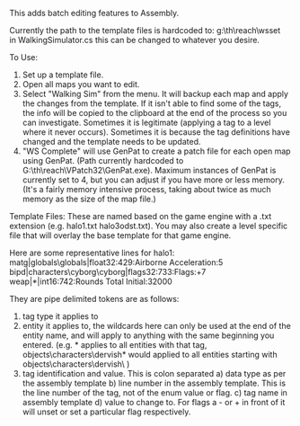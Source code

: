 This adds batch editing features to Assembly.

Currently the path to the template files is hardcoded to:
g:\th\reach\wsset\
in WalkingSimulator.cs
this can be changed to whatever you desire.

To Use:
1) Set up a template file.
2) Open all maps you want to edit.
3) Select "Walking Sim" from the menu. It will backup each map and apply the changes from the template. If it isn't able to find some of the tags, the info will be copied to the clipboard at the end of the process so you can investigate. Sometimes it is legitimate (applying a tag to a level where it never occurs). Sometimes it is because the tag definitions have changed and the template needs to be updated.
4) "WS Complete" will use GenPat to create a patch file for each open map using GenPat. (Path currently hardcoded to G:\th\reach\VPatch32\GenPat.exe). Maximum instances of GenPat is currently set to 4, but you can adjust if you have more or less memory. (It's a fairly memory intensive process, taking about twice as much memory as the size of the map file.)

Template Files:
These are named based on the game engine with a .txt extension (e.g. halo1.txt halo3odst.txt). You may also create a level specific file that will overlay the base template for that game engine.

Here are some representative lines for halo1:
matg|globals\globals|float32:429:Airborne Acceleration:5
bipd|characters\cyborg\cyborg|flags32:733:Flags:+7
weap|*|int16:742:Rounds Total Initial:32000

They are pipe delimited tokens are as follows:
1) tag type it applies to
2) entity it applies to, the wildcards here can only be used at the end of the entity name, and will apply to anything with the same beginning you entered. (e.g. * applies to all entities with that tag, objects\characters\dervish\* would applied to all entities starting with objects\characters\dervish\ )
3) tag identification and value. This is colon separated
	a) data type as per the assembly template
	b) line number in the assembly template. This is the line number of the tag, not of the enum value or flag.
	c) tag name in assembly template
	d) value to change to. For flags a - or + in front of it will unset or set a particular flag respectively.


